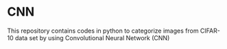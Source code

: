 # CNN
This repository contains codes in python to categorize images from CIFAR-10 data set by using Convolutional Neural Network (CNN)

